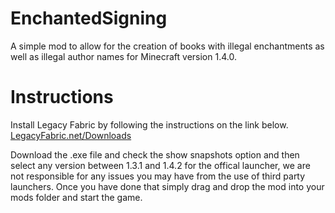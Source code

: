 # EnchantedSigning
A simple mod to allow for the creation of books with illegal enchantments as well as illegal author names for Minecraft version 1.4.0.

# Instructions
Install Legacy Fabric by following the instructions on the link below. \
[LegacyFabric.net/Downloads](https://legacyfabric.net/downloads.html)

Download the .exe file and check the show snapshots option and then select any version between 1.3.1 and 1.4.2 for the offical launcher, we are not responsible for any issues you may have from the use of third party launchers.
Once you have done that simply drag and drop the mod into your mods folder and start the game.


